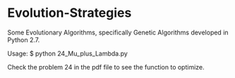 # Evolution-Strategies
Some Evolutionary Algorithms, specifically Genetic Algorithms developed in Python 2.7.

Usage:
$ python 24_Mu_plus_Lambda.py

Check the problem 24 in the pdf file to see the function to optimize.
